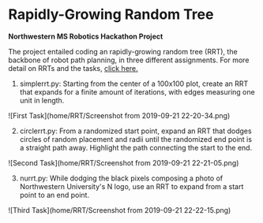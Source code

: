 # Rapidly-Growing Random Tree
**Northwestern MS Robotics Hackathon Project**

The project entailed coding an rapidly-growing random tree (RRT), the backbone of robot path planning, in three different assignments. For more detail on RRTs and the tasks, [click here.](http://robotics.mech.northwestern.edu/~elwin/rrt_challenge.html)

1) simplerrt.py: Starting from the center of a 100x100 plot, create an RRT that expands for a finite amount of iterations, with edges measuring one unit in length.

![First Task](home/RRT/Screenshot from 2019-09-21 22-20-34.png)

2) circlerrt.py: From a randomized start point, expand an RRT that dodges circles of random placement and radii until the randomized end point is a straight path away. Highlight the path connecting the start to the end.

![Second Task](home/RRT/Screenshot from 2019-09-21 22-21-05.png)

3) nurrt.py: While dodging the black pixels composing a photo of Northwestern University's N logo, use an RRT to expand from a start point to an end point.

![Third Task](home/RRT/Screenshot from 2019-09-21 22-22-15.png)
